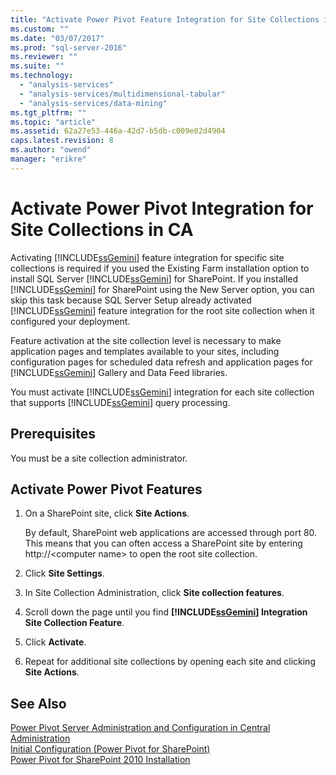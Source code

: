 ```yaml
---
title: "Activate Power Pivot Feature Integration for Site Collections in Central Administration | Microsoft Docs"
ms.custom: ""
ms.date: "03/07/2017"
ms.prod: "sql-server-2016"
ms.reviewer: ""
ms.suite: ""
ms.technology: 
  - "analysis-services"
  - "analysis-services/multidimensional-tabular"
  - "analysis-services/data-mining"
ms.tgt_pltfrm: ""
ms.topic: "article"
ms.assetid: 62a27e53-446a-42d7-b5db-c009e02d4904
caps.latest.revision: 8
ms.author: "owend"
manager: "erikre"
---
```

# Activate Power Pivot Integration for Site Collections in CA
  Activating [!INCLUDE[ssGemini](../../a9notintoc/includes/ssgemini-md.md)] feature integration for specific site collections is required if you used the Existing Farm installation option to install SQL Server [!INCLUDE[ssGemini](../../a9notintoc/includes/ssgemini-md.md)] for SharePoint. If you installed [!INCLUDE[ssGemini](../../a9notintoc/includes/ssgemini-md.md)] for SharePoint using the New Server option, you can skip this task because SQL Server Setup already activated [!INCLUDE[ssGemini](../../a9notintoc/includes/ssgemini-md.md)] feature integration for the root site collection when it configured your deployment.  
  
 Feature activation at the site collection level is necessary to make application pages and templates available to your sites, including configuration pages for scheduled data refresh and application pages for [!INCLUDE[ssGemini](../../a9notintoc/includes/ssgemini-md.md)] Gallery and Data Feed libraries.  
  
 You must activate [!INCLUDE[ssGemini](../../a9notintoc/includes/ssgemini-md.md)] integration for each site collection that supports [!INCLUDE[ssGemini](../../a9notintoc/includes/ssgemini-md.md)] query processing.  
  
## Prerequisites  
 You must be a site collection administrator.  
  
## Activate Power Pivot Features  
  
1.  On a SharePoint site, click **Site Actions**.  
  
     By default, SharePoint web applications are accessed through port 80. This means that you can often access a SharePoint site by entering http://\<computer name> to open the root site collection.  
  
2.  Click **Site Settings**.  
  
3.  In Site Collection Administration, click **Site collection features**.  
  
4.  Scroll down the page until you find **[!INCLUDE[ssGemini](../../a9notintoc/includes/ssgemini-md.md)] Integration Site Collection Feature**.  
  
5.  Click **Activate**.  
  
6.  Repeat for additional site collections by opening each site and clicking **Site Actions**.  
  
## See Also  
 [Power Pivot Server Administration and Configuration in Central Administration](../../analysis-services/power-pivot-sharepoint/power-pivot-server-administration-and-configuration-in-central-administration.md)   
 [Initial Configuration (Power Pivot for SharePoint)](http://msdn.microsoft.com/en-us/3a0ec2eb-017a-40db-b8d4-8aa8f4cdc146)   
 [Power Pivot for SharePoint 2010 Installation](http://msdn.microsoft.com/en-us/8d47dde7-c941-4280-a934-e2fe3f9a938f)  
  
  